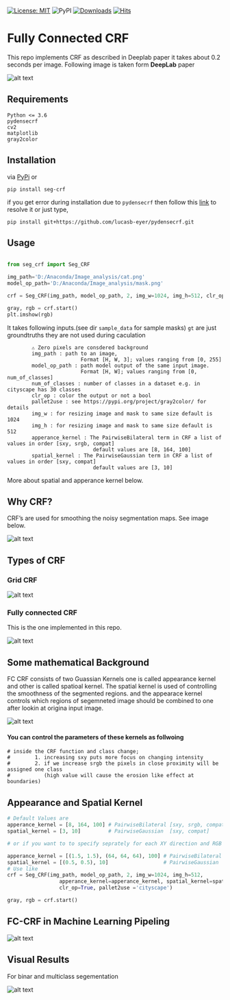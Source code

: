 [![License: MIT](https://img.shields.io/badge/License-MIT-yellow.svg)](https://opensource.org/licenses/MIT) ![PyPI](https://img.shields.io/pypi/v/a) [![Downloads](https://pepy.tech/badge/seg-crf)](https://pepy.tech/project/seg-crf) [![Hits](https://hits.seeyoufarm.com/api/count/incr/badge.svg?url=https%3A%2F%2Fgithub.com%2FMr-TalhaIlyas%2FConditional-Random-Fields-CRF&count_bg=%2379C83D&title_bg=%23555555&icon=&icon_color=%23E7E7E7&title=hits&edge_flat=false)](https://hits.seeyoufarm.com)

# Fully Connected CRF

This repo implements CRF as described in Deeplab paper it takes about 0.2 seconds per image. Following image is taken form **DeepLab** paper

![alt text](https://github.com/Mr-TalhaIlyas/Conditional-Random-Fields-CRF/blob/master/screens/img1.png)

## Requirements

```
Python <= 3.6
pydensecrf
cv2
matplotlib
gray2color
```
## Installation
via [PyPi](https://pypi.org/project/seg-crf/) or
```
pip install seg-crf
```

if you get error during installation due to `pydensecrf` then follow this [link](https://github.com/lucasb-eyer/pydensecrf) to resolve it or just type,

```
pip install git+https://github.com/lucasb-eyer/pydensecrf.git
```
## Usage

```python

from seg_crf import Seg_CRF

img_path='D:/Anaconda/Image_analysis/cat.png'
model_op_path='D:/Anaconda/Image_analysis/mask.png'

crf = Seg_CRF(img_path, model_op_path, 2, img_w=1024, img_h=512, clr_op=True, pallet2use ='cityscape')

gray, rgb = crf.start()
plt.imshow(rgb)

```
It takes following inputs.(see dir `sample_data` for sample masks) `gt` are just groundtruths they are not used during caculation

```
        ⚠ Zero pixels are consdered background
        img_path : path to an image, 
                        Format [H, W, 3]; values ranging from [0, 255]
        model_op_path : path model output of the same input image.
                        Format [H, W]; values ranging from [0, num_of_classes]
        num_of_classes : number of classes in a dataset e.g. in cityscape has 30 classes
        clr_op : color the output or not a bool
        pallet2use : see https://pypi.org/project/gray2color/ for details
        img_w : for resizing image and mask to same size default is 1024
        img_h : for resizing image and mask to same size default is 512
        apperance_kernel : The PairwiseBilateral term in CRF a list of values in order [sxy, srgb, compat]  
                            default values are [8, 164, 100]
        spatial_kernel : The PairwiseGaussian term in CRF a list of values in order [sxy, compat]  
                            default values are [3, 10]
```
More about spatial and apperance kernel below.
## Why CRF?

CRF’s are used for smoothing the noisy segmentation maps. See image below.

![alt text](https://github.com/Mr-TalhaIlyas/Conditional-Random-Fields-CRF/blob/master/screens/img2.png)

## Types of CRF

### Grid CRF

![alt text](https://github.com/Mr-TalhaIlyas/Conditional-Random-Fields-CRF/blob/master/screens/img4.png)

### Fully connected CRF
This is the one implemented in this repo.

![alt text](https://github.com/Mr-TalhaIlyas/Conditional-Random-Fields-CRF/blob/master/screens/img5.png)

## Some mathematical Background

FC CRF consists of two Guassian Kernels one is called appearance kernel and other is called spatioal kernel. The spatial kernel is used of controlling the smoothness of the segmented regions.
and the appearace kernel controls which regions of segemneted image should be combined to one after lookin at origina input image.

![alt text](https://github.com/Mr-TalhaIlyas/Conditional-Random-Fields-CRF/blob/master/screens/img3.png)

#### You can control the parameters of these kernels as follwoing
```
# inside the CRF function and class change;
#        1. increasing sxy puts more focus on changing intensity
#        2. if we increase srgb the pixels in close proximity will be assigned one class 
#           (high value will cause the erosion like effect at boundaries)
```
## Appearance and Spatial Kernel

```python
# Default Values are
apperance_kernel = [8, 164, 100] # PairwiseBilateral [sxy, srgb, compat]  
spatial_kernel = [3, 10]         # PairwiseGaussian  [sxy, compat] 

# or if you want to to specify seprately for each XY direction and RGB color channel then

apperance_kernel = [(1.5, 1.5), (64, 64, 64), 100] # PairwiseBilateral [sxy, srgb, compat]  
spatial_kernel = [(0.5, 0.5), 10]                  # PairwiseGaussian  [sxy, compat] 
# Use like
crf = Seg_CRF(img_path, model_op_path, 2, img_w=1024, img_h=512,
                 apperance_kernel=apperance_kernel, spatial_kernel=spatial_kernel,
                 clr_op=True, pallet2use ='cityscape')

gray, rgb = crf.start()
```
## FC-CRF in Machine Learning Pipeling

![alt text](https://github.com/Mr-TalhaIlyas/Conditional-Random-Fields-CRF/blob/master/screens/img6.png)


## Visual Results 
For binar and multiclass segementation

![alt text](https://github.com/Mr-TalhaIlyas/Conditional-Random-Fields-CRF/blob/master/screens/img7.png)
